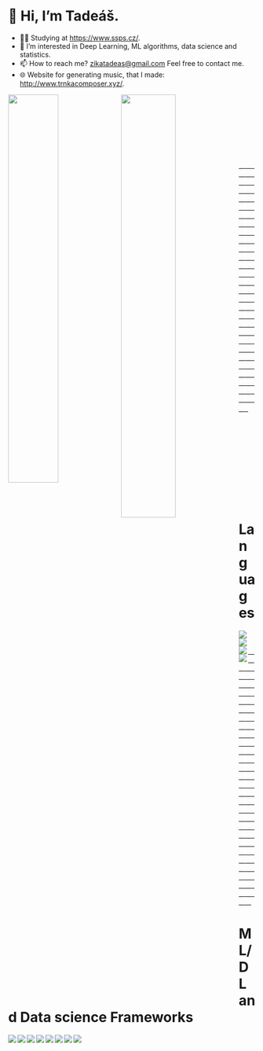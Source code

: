 # 👋 Hi, I’m Tadeáš.
- 🧑‍🎓 Studying at https://www.ssps.cz/.
- 👀 I’m interested in Deep Learning, ML algorithms, data science
and statistics.
- 📫 How to reach me? zikatadeas@gmail.com  Feel free to contact me.
- 🌐 Website for generating music, that I made: http://www.trnkacomposer.xyz/.

<!---
Ztadeas/Ztadeas is a ✨ special ✨ repository because its `README.md` (this file) appears on your GitHub profile.
You can click the Preview link to take a look at your changes.
--->
<img align="left" width="45%" src="https://github-readme-stats.vercel.app/api/?username=Ztadeas&show_icons=true&theme=radical&layout=compact" />

<img align="left" width="47%" src="https://github-readme-stats.vercel.app/api/top-langs/?username=Ztadeas&layout=compact"/>


\
\
\
\
\
\
\
\
\____________________________________________________________________________________________________________________________________________________ㅤㅤㅤㅤㅤㅤㅤㅤㅤㅤㅤㅤㅤㅤㅤㅤㅤㅤㅤ
# Languages

<img align="left" src="https://img.shields.io/badge/python-3670A0?style=for-the-badge&logo=python&logoColor=ffdd54" />
<img align="left" src="https://img.shields.io/badge/c%23-%23239120.svg?style=for-the-badge&logo=c-sharp&logoColor=white" />
<img align="left" src="https://img.shields.io/badge/html5-%23E34F26.svg?style=for-the-badge&logo=html5&logoColor=white" />
<img align="left" src="https://img.shields.io/badge/css3-%231572B6.svg?style=for-the-badge&logo=css3&logoColor=white" />



\
\
\____________________________________________________________________________________________________________________________________________________

# ML/DL and Data science Frameworks

<img align="left" src="https://img.shields.io/badge/Keras-%23D00000.svg?style=for-the-badge&logo=Keras&logoColor=white" />
<img align="left" src="https://img.shields.io/badge/Matplotlib-%23ffffff.svg?style=for-the-badge&logo=Matplotlib&logoColor=black" />
<img align="left" src="https://img.shields.io/badge/numpy-%23013243.svg?style=for-the-badge&logo=numpy&logoColor=white" />
<img align="left" src="https://img.shields.io/badge/pandas-%23150458.svg?style=for-the-badge&logo=pandas&logoColor=white" />
<img align="left" src="https://img.shields.io/badge/scikit--learn-%23F7931E.svg?style=for-the-badge&logo=scikit-learn&logoColor=white" />
<img align="left" src="https://img.shields.io/badge/SciPy-%230C55A5.svg?style=for-the-badge&logo=scipy&logoColor=%white" />
<img align="left" src="https://img.shields.io/badge/TensorFlow-%23FF6F00.svg?style=for-the-badge&logo=TensorFlow&logoColor=white" />
<img align="left" src="https://raw.githubusercontent.com/librosa/librosa/main/docs/img/librosa_logo_text.svg" />









